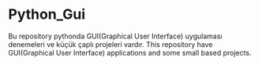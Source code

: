 # Python_Gui

Bu repository pythonda GUI(Graphical User Interface) uygulaması denemeleri ve küçük çaplı projeleri vardır.
This repository have GUI(Graphical User Interface) applications and some small based projects.
